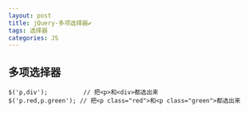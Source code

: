 ```yaml
---
layout: post
title: jQuery-多项选择器✔︎
tags: 选择器
categories: JS
---
```




## 多项选择器
	$('p,div');          // 把<p>和<div>都选出来
	$('p.red,p.green'); // 把<p class="red">和<p class="green">都选出来


